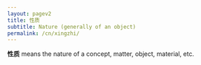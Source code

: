 ```yaml
---
layout: pagev2
title: 性质
subtitle: Nature (generally of an object)
permalink: /cn/xingzhi/
---
```


**性质** means the nature of a concept, matter, object, material, etc.